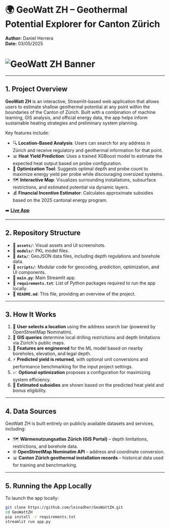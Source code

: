 # 🌍 GeoWatt ZH – Geothermal Potential Explorer for Canton Zürich

**Author:** Daniel Herrera  
**Date:** 03/05/2025  

# <img src="images/banner_geowatt.png" alt="GeoWatt ZH Banner"/>

---

## 1. Project Overview

**GeoWatt ZH** is an interactive, Streamlit-based web application that allows users to estimate shallow geothermal potential at any point within the boundaries of the Canton of Zürich. Built with a combination of machine learning, GIS analysis, and official energy data, the app helps inform sustainable heating strategies and preliminary system planning.

Key features include:

- 🔍 **Location-Based Analysis**: Users can search for any address in Zürich and receive regulatory and geothermal information for that point.
- 📊 **Heat Yield Prediction**: Uses a trained XGBoost model to estimate the expected heat output based on probe configuration.
- 🎯 **Optimization Tool**: Suggests optimal depth and probe count to maximize energy yield per probe while discouraging oversized systems.
- 🗺️ **Interactive Map**: Visualizes surrounding installations, subsurface restrictions, and estimated potential via dynamic layers.
- 💰 **Financial Incentive Estimator**: Calculates approximate subsidies based on the 2025 cantonal energy program.

➡️ **[Live App](https://geowatt-zh.streamlit.app/)**  

---

## 2. Repository Structure

- 📁 **`assets/`**: Visual assets and UI screenshots.
- 📁 **`models/`**: PKL model files.
- 📁 **`data/`**: GeoJSON data files, including depth regulations and borehole data.
- 📁 **`scripts/`**: Modular code for geocoding, prediction, optimization, and UI components.
- 📄 **`main.py`**: Main Streamlit app.
- 📄 **`requirements.txt`**: List of Python packages required to run the app locally.
- 📄 **`README.md`**: This file, providing an overview of the project.

---

## 3. How It Works

1. 🔎 **User selects a location** using the address search bar (powered by OpenStreetMap Nominatim).
2. 🧮 **GIS queries** determine local drilling restrictions and depth limitations via Zürich's public maps.
3. 🧠 **Features are engineered** for the ML model based on nearby boreholes, elevation, and legal depth.
4. ⚡ **Predicted yield is returned**, with optional unit conversions and performance benchmarking for the input project settings.
5. 📈 **Optional optimization** proposes a configuration for maximizing system efficiency.
6. 💸 **Estimated subsidies** are shown based on the predicted heat yield and bonus eligibility.

---

## 4. Data Sources

GeoWatt ZH is built entirely on publicly available datasets and services, including:

- 🗺️ **Wärmenutzungsatlas Zürich (GIS Portal)** – depth limitations, restrictions, and borehole data.
- 🌐 **OpenStreetMap Nominatim API** – address and coordinate conversion.
- 📊 **Canton Zürich geothermal installation records** – historical data used for training and benchmarking.

---

## 5. Running the App Locally

To launch the app locally:

```bash
git clone https://github.com/leinadher/GeoWattZH.git
cd GeoWattZH
pip install -r requirements.txt
streamlit run app.py
